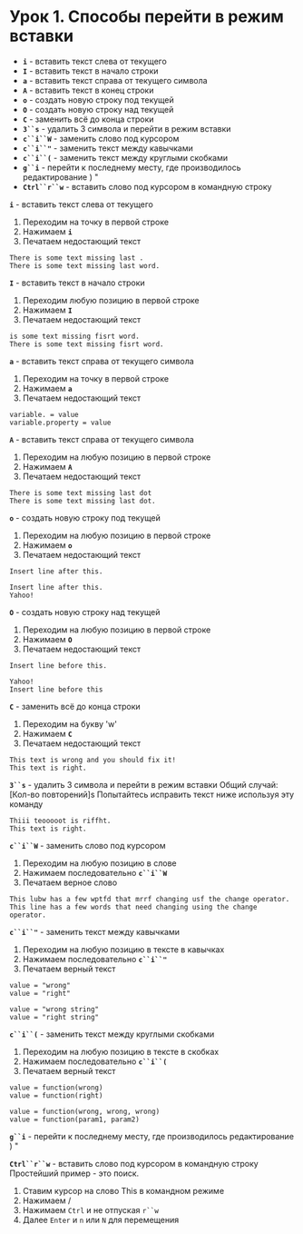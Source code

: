 Урок 1. Способы перейти в режим вставки
=============

* **`i`** - вставить текст слева от текущего
* **`I`** - вставить текст в начало строки
* **`a`** - вставить текст справа от текущего символа
* **`A`** - вставить текст в конец строки
* **`o`** - создать новую строку под текущей
* **`O`** - создать новую строку над текущей
* **`C`** - заменить всё до конца строки
* **`3``s`** - удалить 3 символа и перейти в режим вставки
* **`c``i``W`** - заменить слово под курсором
* **`c``i``"`** - заменить текст между кавычками
* **`c``i``(`** - заменить текст между круглыми скобками
* **`g``i`** - перейти к последнему месту, где производилось редактирование ) "
* **`Ctrl``r``w`** - вставить слово под курсором в командную строку

**`i`** - вставить текст слева от текущего
  1. Переходим на точку в первой строке
  2. Нажимаем **`i`**
  3. Печатаем недостающий текст

```
There is some text missing last .
There is some text missing last word.
```

**`I`** - вставить текст в начало строки
  1. Переходим любую позицию в первой строке
  2. Нажимаем **`I`**
  3. Печатаем недостающий текст

```
is some text missing fisrt word.
There is some text missing fisrt word.
```

**`a`** - вставить текст справа от текущего символа
  1. Переходим на точку в первой строке
  2. Нажимаем **`a`**
  3. Печатаем недостающий текст

```
variable. = value
variable.property = value
```

**`A`** - вставить текст справа от текущего символа
  1. Переходим на любую позицию в первой строке
  2. Нажимаем **`A`**
  3. Печатаем недостающий текст

```
There is some text missing last dot
There is some text missing last dot.
```

**`o`** - создать новую строку под текущей
  1. Переходим на любую позицию в первой строке
  2. Нажимаем **`o`**
  3. Печатаем недостающий текст

```
Insert line after this.

Insert line after this.
Yahoo!
```

**`O`** - создать новую строку над текущей
  1. Переходим на любую позицию в первой строке
  2. Нажимаем **`O`**
  3. Печатаем недостающий текст

```
Insert line before this.

Yahoo!
Insert line before this
```

**`C`** - заменить всё до конца строки
  1. Переходим на букву 'w'
  2. Нажимаем **`C`**
  3. Печатаем недостающий текст

```
This text is wrong and you should fix it!
This text is right.
```

**`3``s`** - удалить 3 символа и перейти в режим вставки
Oбщий случай: [Кол-во повторений]s
Попытайтесь исправить текст ниже используя эту команду

```
Thiii teooooot is riffht.
This text is right.
```

**`c``i``W`** - заменить слово под курсором
  1. Переходим на любую позицию в слове
  2. Нажимаем последовательно **`c``i``W`**
  3. Печатаем верное слово

```
This lubw has a few wptfd that mrrf changing usf the change operator.
This line has a few words that need changing using the change operator.
```

**`c``i``"`** - заменить текст между кавычками
  1. Переходим на любую позицию в тексте в кавычках
  2. Нажимаем последовательно **`c``i``"`**
  3. Печатаем верный текст

```
value = "wrong"
value = "right"

value = "wrong string"
value = "right string"
```

**`c``i``(`** - заменить текст между круглыми скобками
  1. Переходим на любую позицию в тексте в скобках
  2. Нажимаем последовательно **`c``i``(`**
  3. Печатаем верный текст

```
value = function(wrong)
value = function(right)

value = function(wrong, wrong, wrong)
value = function(param1, param2)
```

**`g``i`** - перейти к последнему месту, где производилось редактирование ) "

**`Ctrl``r``w`** - вставить слово под курсором в командную строку
Простейший пример - это поиск.
  1. Ставим курсор на слово This в командном режиме
  2. Нажимаем /
  3. Нажимаем `Ctrl` и не отпуская `r``w`
  4. Далее `Enter` и `n` или `N` для перемещения
